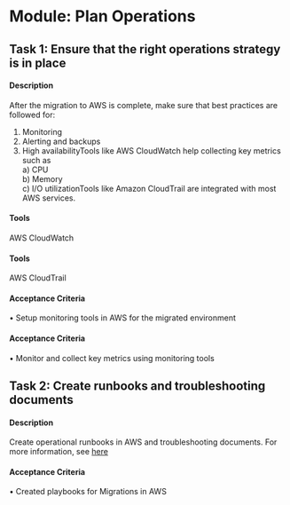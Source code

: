
# Module: Plan Operations
## Task 1: Ensure that the right operations strategy is in place
#### Description
After the migration to AWS is complete, make sure that best practices are followed for:  
1) Monitoring  
2) Alerting and backups  
3) High availabilityTools like AWS CloudWatch help collecting key metrics such as   
a) CPU  
b) Memory  
c) I/O utilizationTools like Amazon CloudTrail are integrated with most AWS services. 
#### Tools
AWS CloudWatch
#### Tools
AWS CloudTrail
#### Acceptance Criteria
• Setup  monitoring tools in AWS for the migrated environment
#### Acceptance Criteria
• Monitor and collect key metrics using monitoring tools
## Task 2: Create runbooks and troubleshooting documents
#### Description
Create operational runbooks in AWS and troubleshooting documents. For more information, see [here](https://docs.aws.amazon.com/prescriptive-guidance/latest/large-migration-migration-playbook/welcome.html.)
#### Acceptance Criteria
•  Created playbooks for Migrations in AWS